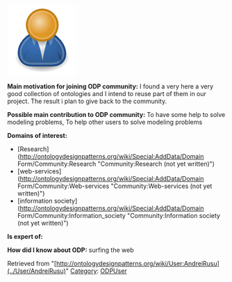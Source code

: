 [![Image:ODPUser.png](../images/a/a6/ODPUser.png)](../Image/ODPUser.png "Image:ODPUser.png")




  





__Main motivation for joining ODP community:__ I found a very here a very good collection of ontologies and I intend to reuse part of them in our project. The result i plan to give back to the community.


__Possible main contribution to ODP community:__ To have some help to solve modeling problems, To help other users to solve modeling problems


__Domains of interest:__



* [Research](http://ontologydesignpatterns.org/wiki/Special:AddData/Domain Form/Community:Research "Community:Research (not yet written)")
* [web-services](http://ontologydesignpatterns.org/wiki/Special:AddData/Domain Form/Community:Web-services "Community:Web-services (not yet written)")
* [information society](http://ontologydesignpatterns.org/wiki/Special:AddData/Domain Form/Community:Information_society "Community:Information society (not yet written)")


__Is expert of:__


  

__How did I know about ODP:__ surfing the web






Retrieved from "[http://ontologydesignpatterns.org/wiki/User:AndreiRusu](../User/AndreiRusu)"
 [Category](http://ontologydesignpatterns.org/wiki/Special:Categories "Special:Categories"): [ODPUser](../Category/ODPUser "Category:ODPUser")